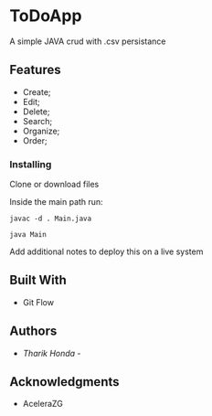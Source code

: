 # ToDoApp

A simple JAVA crud with .csv persistance

## Features

- Create;
- Edit;
- Delete;
- Search;
- Organize;
- Order;

### Installing

Clone or download files

Inside the main path run:

    javac -d . Main.java

    java Main
    

Add additional notes to deploy this on a live system

## Built With

  - Git Flow
 

## Authors

  - *Tharik Honda* -
    

## Acknowledgments

  - AceleraZG
  
